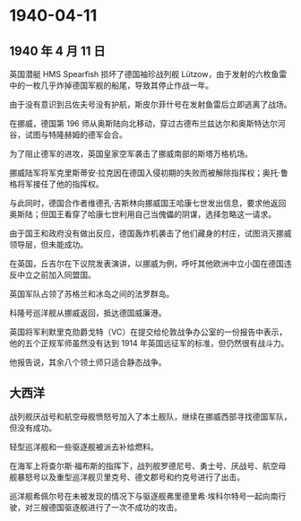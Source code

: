 # 1940-04-11

## 1940 年 4 月 11 日

英国潜艇 HMS Spearfish 损坏了德国袖珍战列舰
Lützow，由于发射的六枚鱼雷中的一枚几乎炸掉德国军舰的船尾，导致其停止作战一年。

由于没有意识到吕佐夫号没有护航，斯皮尔菲什号在发射鱼雷后立即逃离了战场。

在挪威，德国第 196
师从奥斯陆向北移动，穿过古德布兰兹达尔和奥斯特达尔河谷，试图与特隆赫姆的德军会合。

为了阻止德军的进攻，英国皇家空军袭击了挪威南部的斯塔万格机场。

挪威陆军将军克里斯蒂安·拉克因在德国入侵初期的失败而被解除指挥权；奥托·鲁格将军接任了他的指挥权。

与此同时，德国合作者维德孔·吉斯林向挪威国王哈康七世发出信息，要求他返回奥斯陆；但国王看穿了哈康七世利用自己当傀儡的阴谋，选择忽略这一请求。

由于国王和政府没有做出反应，德国轰炸机袭击了他们藏身的村庄，试图消灭挪威领导层，但未能成功。

在英国，丘吉尔在下议院发表演讲，以挪威为例，呼吁其他欧洲中立小国在德国违反中立之前加入同盟国。

英国军队占领了苏格兰和冰岛之间的法罗群岛。

科隆号巡洋舰从挪威返回，抵达德国威廉港。

英国将军利默里克勋爵戈特（VC）在提交给伦敦战争办公室的一份报告中表示，他的五个正规军师虽然没有达到
1914 年英国远征军的标准，但仍然很有战斗力。

他报告说，其余八个领土师只适合静态战争。

## 大西洋

战列舰厌战号和航空母舰愤怒号加入了本土舰队，继续在挪威西部寻找德国军队，但没有成功。

轻型巡洋舰和一些驱逐舰被派去补给燃料。

在海军上将查尔斯·福布斯的指挥下，战列舰罗德尼号、勇士号、厌战号、航空母舰暴怒号以及重型巡洋舰贝里克号、德文郡号和约克号进行了出击。

巡洋舰希佩尔号在未被发现的情况下与驱逐舰弗里德里希·埃科尔特号一起向南行驶，对三艘德国驱逐舰进行了一次不成功的攻击。

